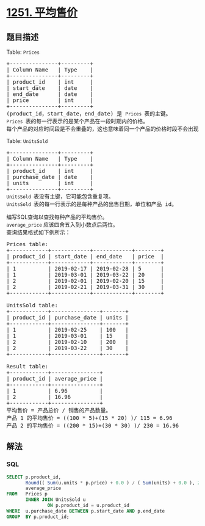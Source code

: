 # [1251. 平均售价](https://leetcode.cn/problems/average-selling-price)

## 题目描述

<p>Table: <code>Prices</code></p>

<pre>
+---------------+---------+
| Column Name   | Type    |
+---------------+---------+
| product_id    | int     |
| start_date    | date    |
| end_date      | date    |
| price         | int     |
+---------------+---------+
(product_id，start_date，end_date) 是 <code>Prices </code>表的主键。
<code>Prices </code>表的每一行表示的是某个产品在一段时期内的价格。
每个产品的对应时间段是不会重叠的，这也意味着同一个产品的价格时段不会出现交叉。</pre>

<p>Table: <code>UnitsSold</code></p>

<pre>
+---------------+---------+
| Column Name   | Type    |
+---------------+---------+
| product_id    | int     |
| purchase_date | date    |
| units         | int     |
+---------------+---------+
<code>UnitsSold </code>表没有主键，它可能包含重复项。
<code>UnitsSold </code>表的每一行表示的是每种产品的出售日期，单位和产品 id。</pre>

<p>编写SQL查询以查找每种产品的平均售价。<br />
<code>average_price</code> 应该四舍五入到小数点后两位。<br />
查询结果格式如下例所示：</p>

<pre>
Prices table:
+------------+------------+------------+--------+
| product_id | start_date | end_date   | price  |
+------------+------------+------------+--------+
| 1          | 2019-02-17 | 2019-02-28 | 5      |
| 1          | 2019-03-01 | 2019-03-22 | 20     |
| 2          | 2019-02-01 | 2019-02-20 | 15     |
| 2          | 2019-02-21 | 2019-03-31 | 30     |
+------------+------------+------------+--------+

UnitsSold table:
+------------+---------------+-------+
| product_id | purchase_date | units |
+------------+---------------+-------+
| 1          | 2019-02-25    | 100   |
| 1          | 2019-03-01    | 15    |
| 2          | 2019-02-10    | 200   |
| 2          | 2019-03-22    | 30    |
+------------+---------------+-------+

Result table:
+------------+---------------+
| product_id | average_price |
+------------+---------------+
| 1          | 6.96          |
| 2          | 16.96         |
+------------+---------------+
平均售价 = 产品总价 / 销售的产品数量。
产品 1 的平均售价 = ((100 * 5)+(15 * 20) )/ 115 = 6.96
产品 2 的平均售价 = ((200 * 15)+(30 * 30) )/ 230 = 16.96</pre>

## 解法

### **SQL**

```sql
SELECT p.product_id,
       Round(( Sum(u.units * p.price) + 0.0 ) / ( Sum(units) + 0.0 ), 2)
       average_price
FROM   Prices p
       INNER JOIN UnitsSold u
               ON p.product_id = u.product_id
WHERE  u.purchase_date BETWEEN p.start_date AND p.end_date
GROUP  BY p.product_id;
```
